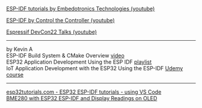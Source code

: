 
[ESP-IDF tutorials by Embedotronics Technologies (youtube)](https://youtube.com/playlist?list=PLmiBQYp1gExu4n2svyvwGCMv0geIOTw0X)

[ESP-IDF by Control the Controller (youtube)](https://youtube.com/playlist?list=PLmQ7GYcMY-2JV7afZ4hiekn8D6rRIgYfj)



[Espressif DevCon22 Talks (youtube)](https://youtube.com/playlist?list=PLOzvoM7_Knrc6o-n25jYuXRB2T8UKk1NU)


---
by Kevin A<br>
ESP-IDF Build System & CMake Overview [video](https://youtu.be/pMp34wPHoi0)<br>
ESP32 Application Development Using the ESP IDF [playlist](https://youtube.com/playlist?list=PLp2zie0oiqdc7PBOGzxPjtYmX6fd0M-Gc)<br>
IoT Application Development with the ESP32 Using the ESP-IDF [Udemy course](https://www.udemy.com/course/iot-application-development-with-the-esp32-using-the-esp-idf/)<br>

---
[esp32tutorials.com - ESP32 ESP-IDF tutorials - using VS Code](https://esp32tutorials.com/)<br>
[BME280 with ESP32 ESP-IDF and Display Readings on OLED](https://esp32tutorials.com/bme280-esp32-esp-idf-oled/)<br>

